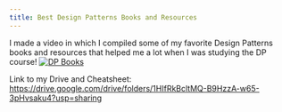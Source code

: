 ```yaml
---
title: Best Design Patterns Books and Resources
---
```


I made a video in which I compiled some of my favorite Design Patterns books and resources that helped me a lot when I was studying the DP course!
[![DP Books](https://img.youtube.com/vi/ulw97vw7g5s/0.jpg)](https://youtu.be/ulw97vw7g5s "DP Books")

Link to my Drive and Cheatsheet:
https://drive.google.com/drive/folders/1HIfRkBcltMQ-B9HzzA-w65-3pHvsaku4?usp=sharing
